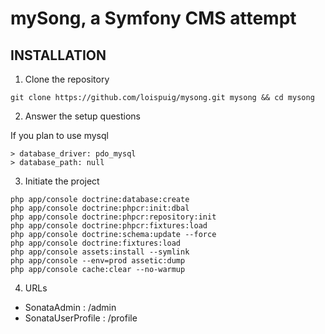 # mySong, a Symfony CMS attempt

## INSTALLATION

1. Clone the repository

```
git clone https://github.com/loispuig/mysong.git mysong && cd mysong
```

2. Answer the setup questions

If you plan to use mysql

```
> database_driver: pdo_mysql
> database_path: null
```

3. Initiate the project

```
php app/console doctrine:database:create
php app/console doctrine:phpcr:init:dbal
php app/console doctrine:phpcr:repository:init
php app/console doctrine:phpcr:fixtures:load
php app/console doctrine:schema:update --force
php app/console doctrine:fixtures:load
php app/console assets:install --symlink
php app/console --env=prod assetic:dump
php app/console cache:clear --no-warmup
```

4. URLs

* SonataAdmin : /admin
* SonataUserProfile : /profile